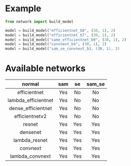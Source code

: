 # Example
```python
from network import build_model

model = build_model("efficientnet_b0", (30, 1), 2)
model = build_model("efficientnet_b7", (30, 1), 2)
model = build_model("same_efficientnet_b0", (30, 1), 2)
model = build_model("convnext_b4", (30, 1), 2)
model = build_model("sam_se_convnext_b3, (30, 1), 2)
```
# Available networks
| normal | sam | se | sam_se |
|:---:|:---:|:---:|:---:|
|efficientnet |Yes |No |No |
|lambda_efficientnet |Yes |No |No |
|dense_efficientnet |Yes |No |No |
|efficientnetv2 |Yes |No |No |
|resnet |Yes |Yes |Yes |
|densenet |Yes |Yes |Yes |
|lambda_resnet |Yes |Yes |Yes |
|convnext |Yes |Yes |Yes |
|lambda_convnext |Yes |Yes |Yes |
